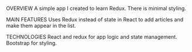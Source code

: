 OVERVIEW
A simple app I created to learn Redux.  There is minimal styling.

MAIN FEATURES
Uses Redux instead of state in React to add articles and make them appear in the list.

TECHNOLOGIES
React and redux for app logic and state management.  Bootstrap for styling.
